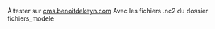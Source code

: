 À tester sur [cms.benoitdekeyn.com](cms.benoitdekeyn.com)
Avec les fichiers .nc2 du dossier fichiers_modele
